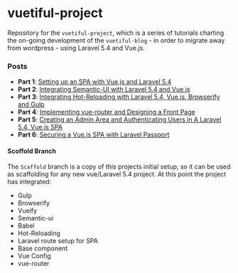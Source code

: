 # vuetiful-project

Repository for the `vuetiful-project`, which is a series of tutorials charting the on-going development of the `vuetiful-blog` - in order to migrate away from wordpress - using Laravel 5.4 and Vue.js.

### Posts

- **Part 1**: [Setting up an SPA with Vue.js and Laravel 5.4](https://vuetiful.wordpress.com/2017/02/14/setting-up-an-spa-with-vuejs-and-laravel-5-4/)
- **Part 2**: [Integrating Semantic-UI with Laravel 5.4 and Vue.js](https://vuetiful.wordpress.com/2017/02/17/vuetiful-project-part-2-integrating-semantic-ui-with-laravel-5-4-and-vue-js/)
- **Part 3**: [Integrating Hot-Reloading with Laravel 5.4, Vue.js, Browserify and Gulp](https://vuetiful.wordpress.com/2017/02/24/vuetiful-project-part-3-integrating-hot-reloading-with-laravel-5-4-vue-js-and-browserify/)
- **Part 4**: [Implementing vue-router and Designing a Front Page](https://vuetiful.wordpress.com/2017/02/26/vuetiful-project-part-4-implementing-vue-router/)
- **Part 5**: [Creating an Admin Area and Authenticating Users in A Laravel 5.4, Vue.js SPA](https://vuetiful.wordpress.com/2017/03/24/vuetiful-project-part-5-creating-an-admin-area-and-authenticating-users-in-our-laravel-5-4-vue-js-spa/)
- **Part 6**: [Securing a Vue.js SPA with Laravel Passport](https://vuetiful.wordpress.com/2017/03/28/vuetiful-project-part-6-securing-a-vue-js-spa-with-laravel-passport/)
#### Scoffold Branch

The `Scaffold` branch is a copy of this projects initial setup, so it can be used as scaffolding for any new vue/Laravel 5.4 project. At this point the project has integrated:

- Gulp
- Browserify
- Vueify
- Semantic-ui
- Babel
- Hot-Reloading
- Laravel route setup for SPA
- Base component
- Vue Config
- vue-router

